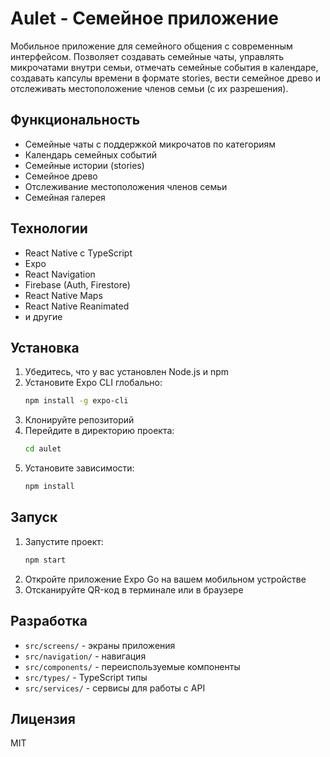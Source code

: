 # Aulet - Семейное приложение

Мобильное приложение для семейного общения с современным интерфейсом. Позволяет создавать семейные чаты, управлять микрочатами внутри семьи, отмечать семейные события в календаре, создавать капсулы времени в формате stories, вести семейное древо и отслеживать местоположение членов семьи (с их разрешения).

## Функциональность

- Семейные чаты с поддержкой микрочатов по категориям
- Календарь семейных событий
- Семейные истории (stories)
- Семейное древо
- Отслеживание местоположения членов семьи
- Семейная галерея

## Технологии

- React Native с TypeScript
- Expo
- React Navigation
- Firebase (Auth, Firestore)
- React Native Maps
- React Native Reanimated
- и другие

## Установка

1. Убедитесь, что у вас установлен Node.js и npm
2. Установите Expo CLI глобально:
   ```bash
   npm install -g expo-cli
   ```
3. Клонируйте репозиторий
4. Перейдите в директорию проекта:
   ```bash
   cd aulet
   ```
5. Установите зависимости:
   ```bash
   npm install
   ```

## Запуск

1. Запустите проект:
   ```bash
   npm start
   ```
2. Откройте приложение Expo Go на вашем мобильном устройстве
3. Отсканируйте QR-код в терминале или в браузере

## Разработка

- `src/screens/` - экраны приложения
- `src/navigation/` - навигация
- `src/components/` - переиспользуемые компоненты
- `src/types/` - TypeScript типы
- `src/services/` - сервисы для работы с API

## Лицензия

MIT 